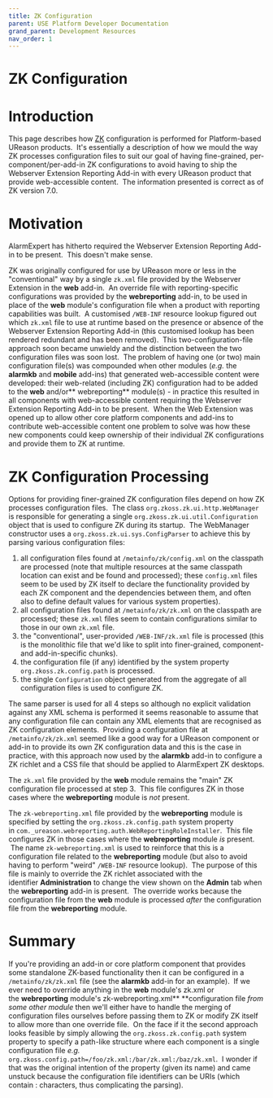 ```yaml
---
title: ZK Configuration
parent: USE Platform Developer Documentation
grand_parent: Development Resources
nav_order: 1
---
```

# ZK Configuration

# Introduction

This page describes how [ZK](http://www.zkoss.org/) configuration is performed for Platform-based UReason products.  It's essentially a description of how we mould the way ZK processes configuration files to suit our goal of having fine-grained, per-component/per-add-in ZK configurations to avoid having to ship the Webserver Extension Reporting Add-in with every UReason product that provide web-accessible content.  The information presented is correct as of ZK version 7.0.

# Motivation

AlarmExpert has hitherto required the Webserver Extension Reporting Add-in to be present.  This doesn't make sense.

ZK was originally configured for use by UReason more or less in the "conventional" way by a single `zk.xml` file provided by the Webserver Extension in the **web** add-in.  An override file with reporting-specific configurations was provided by the **webreporting** add-in, to be used in place of the **web** module's configuration file when a product with reporting capabilities was built.  A customised `/WEB-INF` resource lookup figured out which `zk.xml` file to use at runtime based on the presence or absence of the Webserver Extension Reporting Add-in (this customised lookup has been rendered redundant and has been removed).  This two-configuration-file approach soon became unwieldy and the distinction between the two configuration files was soon lost.  The problem of having one (or two) main configuration file(s) was compounded when other modules (*e.g.* the **alarmkb** and **mobile** add-ins) that generated web-accessible content were developed: their web-related (including ZK) configuration had to be added to the **web** and/or** webreporting** module(s) - in practice this resulted in all components with web-accessible content requiring the Webserver Extension Reporting Add-in to be present.  When the Web Extension was opened up to allow other core platform components and add-ins to contribute web-accessible content one problem to solve was how these new components could keep ownership of their individual ZK configurations and provide them to ZK at runtime.

# ZK Configuration Processing

Options for providing finer-grained ZK configuration files depend on how ZK processes configuration files.  The class `org.zkoss.zk.ui.http.WebManager` is responsible for generating a single `org.zkoss.zk.ui.util.Configuration` object that is used to configure ZK during its startup.  The WebManager constructor uses a `org.zkoss.zk.ui.sys.ConfigParser` to achieve this by parsing various configuration files:

1.  all configuration files found at `/metainfo/zk/config.xml` on the classpath are processed (note that multiple resources at the same classpath location can exist and be found and processed); these `config.xml` files seem to be used by ZK itself to declare the functionality provided by each ZK component and the dependencies between them, and often also to define default values for various system properties).
2.  all configuration files found at `/metainfo/zk/zk.xml` on the classpath are processed; these `zk.xml` files seem to contain configurations similar to those in our own `zk.xml` file.
3.  the "conventional", user-provided `/WEB-INF/zk.xml` file is processed (this is the monolithic file that we'd like to split into finer-grained, component- and add-in-specific chunks).
4.  the configuration file (if any) identified by the system property `org.zkoss.zk.config.path` is processed.
5.  the single `Configuration` object generated from the aggregate of all configuration files is used to configure ZK.

The same parser is used for all 4 steps so although no explicit validation against any XML schema is performed it seems reasonable to assume that any configuration file can contain any XML elements that are recognised as ZK configuration elements.  Providing a configuration file at `/metainfo/zk/zk.xml` seemed like a good way for a UReason component or add-in to provide its own ZK configuration data and this is the case in practice, with this approach now used by the **alarmkb** add-in to configure a ZK richlet and a CSS file that should be applied to AlarmExpert ZK desktops.

The `zk.xml` file provided by the **web** module remains the "main" ZK configuration file processed at step 3.  This file configures ZK in those cases where the **webreporting** module is *not* present.

The `zk-webreporting.xml` file provided by the **webreporting** module is specified by setting the `org.zkoss.zk.config.path` system property in `com._ureason.webreporting.auth.WebReportingRoleInstaller`.  This file configures ZK in those cases where the **webreporting** module *is* present.  The name `zk-webreporting.xml` is used to reinforce that this is a configuration file related to the **webreporting** module (but also to avoid having to perform "weird" `/WEB-INF` resource lookup).  The purpose of this file is mainly to override the ZK richlet associated with the identifier **Administration** to change the view shown on the **Admin** tab when the **webreporting** add-in is present.  The override works because the configuration file from the **web** module is processed *after* the configuration file from the **webreporting** module.

# Summary

If you're providing an add-in or core platform component that provides some standalone ZK-based functionality then it can be configured in a `/metainfo/zk/zk.xml` file (see the **alarmkb** add-in for an example).  If we ever need to override anything in the **web** module's zk.xml or the **webreporting** module's zk-webreporting.xml** **configuration file *from some other module* then we'll either have to handle the merging of configuration files ourselves before passing them to ZK or modify ZK itself to allow more than one override file.  On the face if it the second approach looks feasible by simply allowing the `org.zkoss.zk.config.path` system property to specify a path-like structure where each component is a single configuration file *e.g.* `org.zkoss.config.path=/foo/zk.xml:/bar/zk.xml:/baz/zk.xml`.  I wonder if that was the original intention of the property (given its name) and came unstuck because the configuration file identifiers can be URIs (which contain : characters, thus complicating the parsing).
